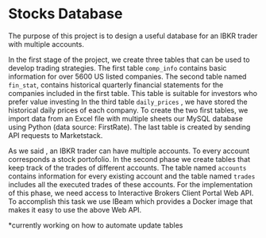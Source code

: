 # Stocks Database

The purpose of this project is to design a useful database for an IBKR trader with multiple accounts. 

In the first stage of the project, we create three tables that can be used to develop trading strategies. The first table ```comp_info``` contains basic information for over 5600 US listed companies. The second table named ```fin_stat```, contains historical quarterly financial statements for the companies included in the first table. This table is suitable for investors who prefer value investing In the third table ```daily_prices``` , we have stored the historical daily prices of each company. To create the two first tables, we import data from an Excel file with multiple sheets our MySQL database using Python (data source: FirstRate). The last table is created by sending API requests to Marketstack.

As we said , an IBKR trader can have multiple accounts. To every account corresponds a stock portofolio. In the second phase we create tables that keep track of the trades of different accounts. The table named ```accounts``` contains information for every existing account and the table named ```trades``` includes all the executed trades of these accounts. For the implementation of this phase, we need access to Interactive Brokers Client Portal Web API. To accomplish this task we use IBeam which provides a Docker image that makes it easy to use the above Web API.

*currently working on how to automate update tables
